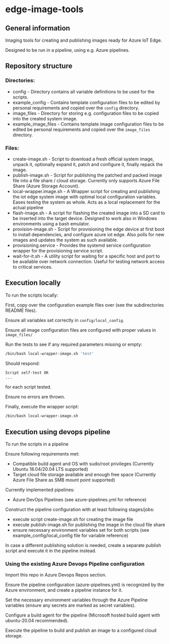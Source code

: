 # edge-image-tools

## General information

Imaging tools for creating and publishing images ready for Azure IoT Edge.

Designed to be run in a pipeline, using e.g. Azure pipelines.

## Repository structure

### Directories:

* config - Directory contains all variable definitions to be used for the scripts.
* example_config - Contains template configuration files to be edited by personal requirements and copied over the `config` directory.
* image_files - Directory for storing e.g. configuration files to be copied into the created system image.
* example_image_files - Contains template image configuration files to be edited be personal requirements and copied over the `image_files` directory.


### Files:

* create-image.sh - Script to download a fresh official system image, unpack it, optionally expand it, patch and configure it, finally repack the image.
* publish-image.sh - Script for publishing the patched and packed image file into a file share / cloud storage. Currently only supports Azure File Share (Azure Storage Account). 
* local-wrapper.image.sh - A Wrapper script for creating and publishing the iot edge system image with optimal local configuration variables. Eases testing the system as whole. Acts as a local replacement for the actual pipeline 
* flash-image.sh - A script for flashing the created image into a SD card to be inserted into the target device. Designed to work also in Windows environments using a bash emulator.
* provision-image.sh - Script for provisioning the edge device at first boot to install dependencies, and configure azure iot edge. Also polls for new images and updates the system as such available.
* provisioning.service - Provides the systemd service configuration wrapper for the provisioning service script.
* wait-for-it.sh - A utility script for waiting for a specific host and port to be available over network connection. Useful for testing network access to critical services.

## Execution locally

To run the scripts locally:

First, copy over the configuration example files over (see the subdirectories README files). 

Ensure all variables set correctly in `config/local_config`.

Ensure all image configuration files are configured with proper values in `image_files/`

Run the tests to see if any required parameters missing or empty:

```bash
/bin/bash local-wrapper-image.sh 'test'
```

Should respond:

```bash
Script self-test OK
...
```

for each script tested.

Ensure no errors are thrown.

Finally, execute the wrapper script:

```bash
/bin/bash local-wrapper-image.sh
```

## Execution using devops pipeline

To run the scripts in a pipeline

Ensure following requirements met:
- Compatible build agent and OS with sudo/root privileges (Currently Ubuntu 18.04/20.04 LTS supported)
- Target cloud file storage available and enough free space (Currently Azure File Share as SMB mount point supported)

Currently implemented pipelines:
- Azure DevOps Pipelines (see azure-pipelines.yml for reference)

Construct the pipeline configuration with at least following stages/jobs:
- execute script create-image.sh for creating the image file
- execute publish-image.sh for publishing the image in the cloud file share
- ensure necessary environment variables set for both scripts (see example_config/local_config file for variable reference)

In case a different publishing solution is needed, create a separate publish script
and execute it in the pipeline instead.

### Using the existing Azure Devops Pipeline configuration

Import this repo in Azure Devops Repos section.

Ensure the pipeline configuration (azure-pipelines.yml) is recognized by the Azure environment, and create a pipeline instance for it.

Set the necessary environment variables through the Azure Pipeline variables (ensure any secrets are marked as secret variables).

Configure a build agent for the pipeline (Microsoft hosted build agent with ubuntu-20.04 recommended).

Execute the pipeline to build and publish an image to a configured cloud storage.
